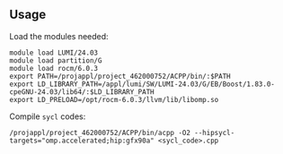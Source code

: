 ## Usage

Load the modules needed:
```
module load LUMI/24.03
module load partition/G
module load rocm/6.0.3
export PATH=/projappl/project_462000752/ACPP/bin/:$PATH
export LD_LIBRARY_PATH=/appl/lumi/SW/LUMI-24.03/G/EB/Boost/1.83.0-cpeGNU-24.03/lib64/:$LD_LIBRARY_PATH
export LD_PRELOAD=/opt/rocm-6.0.3/llvm/lib/libomp.so
```
Compile `sycl` codes:
```
/projappl/project_462000752/ACPP/bin/acpp -O2 --hipsycl-targets="omp.accelerated;hip:gfx90a" <sycl_code>.cpp
```
